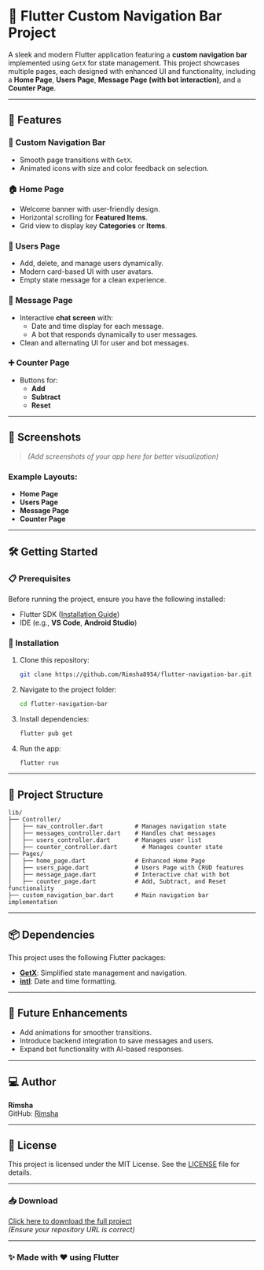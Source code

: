 
# 🚀 Flutter Custom Navigation Bar Project

A sleek and modern Flutter application featuring a **custom navigation bar** implemented using `GetX` for state management. This project showcases multiple pages, each designed with enhanced UI and functionality, including a **Home Page**, **Users Page**, **Message Page (with bot interaction)**, and a **Counter Page**.

---

## 📱 Features

### 🌟 Custom Navigation Bar
- Smooth page transitions with `GetX`.
- Animated icons with size and color feedback on selection.

### 🏠 Home Page
- Welcome banner with user-friendly design.
- Horizontal scrolling for **Featured Items**.
- Grid view to display key **Categories** or **Items**.

### 👥 Users Page
- Add, delete, and manage users dynamically.
- Modern card-based UI with user avatars.
- Empty state message for a clean experience.

### 💬 Message Page
- Interactive **chat screen** with:
  - Date and time display for each message.
  - A bot that responds dynamically to user messages.
- Clean and alternating UI for user and bot messages.

### ➕ Counter Page
- Buttons for:
  - **Add**
  - **Subtract**
  - **Reset**

---

## 🌄 Screenshots

> *(Add screenshots of your app here for better visualization)*

### Example Layouts:
- **Home Page**
- **Users Page**
- **Message Page**
- **Counter Page**

---

## 🛠️ Getting Started

### 📋 Prerequisites

Before running the project, ensure you have the following installed:
- Flutter SDK ([Installation Guide](https://flutter.dev/docs/get-started/install))
- IDE (e.g., **VS Code**, **Android Studio**)

### 🚀 Installation

1. Clone this repository:
   ```bash
   git clone https://github.com/Rimsha8954/flutter-navigation-bar.git
   ```

2. Navigate to the project folder:
   ```bash
   cd flutter-navigation-bar
   ```

3. Install dependencies:
   ```bash
   flutter pub get
   ```

4. Run the app:
   ```bash
   flutter run
   ```

---

## 📂 Project Structure

```
lib/
├── Controller/
│   ├── nav_controller.dart         # Manages navigation state
│   ├── messages_controller.dart    # Handles chat messages
│   ├── users_controller.dart       # Manages user list
│   ├── counter_controller.dart       # Manages counter state
├── Pages/
│   ├── home_page.dart              # Enhanced Home Page
│   ├── users_page.dart             # Users Page with CRUD features
│   ├── message_page.dart           # Interactive chat with bot
│   ├── counter_page.dart           # Add, Subtract, and Reset functionality
├── custom_navigation_bar.dart      # Main navigation bar implementation
```

---

## 📦 Dependencies

This project uses the following Flutter packages:

- **[GetX](https://pub.dev/packages/get)**: Simplified state management and navigation.
- **[intl](https://pub.dev/packages/intl)**: Date and time formatting.

---

## 🎯 Future Enhancements

- Add animations for smoother transitions.
- Introduce backend integration to save messages and users.
- Expand bot functionality with AI-based responses.

---

## 💻 Author

**Rimsha**  
GitHub: [Rimsha](https://github.com/Rimsha8954)  

---

## 📝 License

This project is licensed under the MIT License. See the [LICENSE](LICENSE) file for details.

---

### 📥 Download

[Click here to download the full project](https://github.com/Rimsha8954/Flutter_projects/archive/refs/heads/main.zip)  
*(Ensure your repository URL is correct)*

---

### ✨ Made with ❤️ using Flutter

